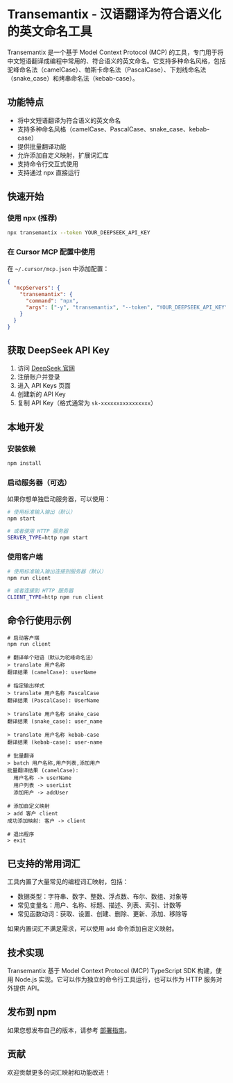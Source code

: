 # Transemantix - 汉语翻译为符合语义化的英文命名工具

Transemantix 是一个基于 Model Context Protocol (MCP) 的工具，专门用于将中文短语翻译成编程中常用的、符合语义的英文命名。它支持多种命名风格，包括驼峰命名法（camelCase）、帕斯卡命名法（PascalCase）、下划线命名法（snake_case）和烤串命名法（kebab-case）。

## 功能特点

- 将中文短语翻译为符合语义的英文命名
- 支持多种命名风格（camelCase、PascalCase、snake_case、kebab-case）
- 提供批量翻译功能
- 允许添加自定义映射，扩展词汇库
- 支持命令行交互式使用
- 支持通过 npx 直接运行

## 快速开始

### 使用 npx (推荐)

```bash
npx transemantix --token YOUR_DEEPSEEK_API_KEY
```

### 在 Cursor MCP 配置中使用

在 `~/.cursor/mcp.json` 中添加配置：

```json
{
  "mcpServers": {
    "transemantix": {
      "command": "npx",
      "args": ["-y", "transemantix", "--token", "YOUR_DEEPSEEK_API_KEY"]
    }
  }
}
```

## 获取 DeepSeek API Key

1. 访问 [DeepSeek 官网](https://platform.deepseek.com/)
2. 注册账户并登录
3. 进入 API Keys 页面
4. 创建新的 API Key
5. 复制 API Key（格式通常为 `sk-xxxxxxxxxxxxxxxx`）

## 本地开发

### 安装依赖

```bash
npm install
```

### 启动服务器（可选）

如果你想单独启动服务器，可以使用：

```bash
# 使用标准输入输出（默认）
npm start

# 或者使用 HTTP 服务器
SERVER_TYPE=http npm start
```

### 使用客户端

```bash
# 使用标准输入输出连接到服务器（默认）
npm run client

# 或者连接到 HTTP 服务器
CLIENT_TYPE=http npm run client
```

## 命令行使用示例

```
# 启动客户端
npm run client

# 翻译单个短语（默认为驼峰命名法）
> translate 用户名称
翻译结果 (camelCase): userName

# 指定输出样式
> translate 用户名称 PascalCase
翻译结果 (PascalCase): UserName

> translate 用户名称 snake_case
翻译结果 (snake_case): user_name

> translate 用户名称 kebab-case
翻译结果 (kebab-case): user-name

# 批量翻译
> batch 用户名称,用户列表,添加用户
批量翻译结果 (camelCase):
  用户名称 -> userName
  用户列表 -> userList
  添加用户 -> addUser

# 添加自定义映射
> add 客户 client
成功添加映射: 客户 -> client

# 退出程序
> exit
```

## 已支持的常用词汇

工具内置了大量常见的编程词汇映射，包括：

- 数据类型：字符串、数字、整数、浮点数、布尔、数组、对象等
- 常见变量名：用户、名称、标题、描述、列表、索引、计数等
- 常见函数动词：获取、设置、创建、删除、更新、添加、移除等

如果内置词汇不满足需求，可以使用 `add` 命令添加自定义映射。

## 技术实现

Transemantix 基于 Model Context Protocol (MCP) TypeScript SDK 构建，使用 Node.js 实现。它可以作为独立的命令行工具运行，也可以作为 HTTP 服务对外提供 API。

## 发布到 npm

如果您想发布自己的版本，请参考 [部署指南](README-DEPLOYMENT.md)。

## 贡献

欢迎贡献更多的词汇映射和功能改进！
